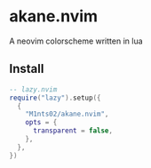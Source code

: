 # akane.nvim

A neovim colorscheme written in lua

## Install

```lua
-- lazy.nvim
require("lazy").setup({
  {
    "M1nts02/akane.nvim",
    opts = {
      transparent = false,
    },
  },
})
```
